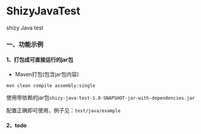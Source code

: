 # ShizyJavaTest

shizy Java test

### 一、功能示例

#### 1、打包成可直接运行的jar包

* Maven打包(包含jar包内容)
```
mvn clean compile assembly:single
```

使用带依赖的jar包`shizy-java-test-1.0-SNAPSHOT-jar-with-dependencies.jar`
  
配置正确即可使用，例子见：`test/java/example`

#### 2、todo

